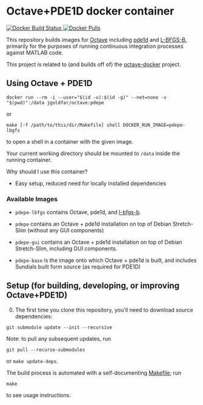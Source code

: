 # Octave+PDE1D docker container

[![Docker Build Status](https://img.shields.io/docker/automated/jgoldfar/octave.svg) ![Docker Pulls](https://img.shields.io/docker/pulls/jgoldfar/octave.svg)](https://hub.docker.com/r/jgoldfar/octave/)

This repository builds images for [Octave](https://octave.org/) including [pde1d](https://github.com/jgoldfar/pde1d) and [L-BFGS-B](https://github.com/pcarbo/lbfgsb-matlab), primarily for the purposes of running continuous integration processes against MATLAB code.

This project is related to (and builds off of) the [octave-docker](https://github.com/jgoldfar/octave-docker) project.

## Using Octave + PDE1D

```shell
docker run --rm -i --user="$(id -u):$(id -g)" --net=none -v "$(pwd)":/data jgoldfar/octave:pdepe
```

or

```shell
make [-f /path/to/this/dir/Makefile] shell DOCKER_RUN_IMAGE=pdepe-lbgfs
```
to open a shell in a container with the given image.


Your current working directory should be mounted to `/data` inside the running container.

Why should I use this container?

- Easy setup, reduced need for locally installed dependencies

### Available Images

* `pdepe-lbfgs` contains Octave, pde1d, and [l-bfgs-b](git@github.com:pcarbo/lbfgsb-matlab.git).

* `pdepe` contains an Octave + pde1d installation on top of Debian Stretch-Slim (without any GUI components)

* `pdepe-gui` contains an Octave + pde1d installation on top of Debian Stretch-Slim, including GUI components.

* `pdepe-base` is the image onto which Octave + pde1d is built, and includes Sundials built form source (as required for PDE1D)

## Setup (for building, developing, or improving Octave+PDE1D)

0. The first time you clone this repository, you'll need to download source dependencies:

```shell
git submodule update --init --recursive
```

Note: to pull any subsequent updates, run

```shell
git pull --recurse-submodules
```

or `make update-deps`.

The build process is automated with a self-documenting [Makefile](https://www.gnu.org/software/make/); run

```shell
make
```
to see usage instructions.
